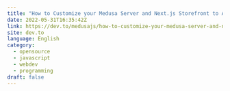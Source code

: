 ```yaml
---
title: "How to Customize your Medusa Server and Next.js Storefront to Add Product Reviews"
date: 2022-05-31T16:35:42Z
link: https://dev.to/medusajs/how-to-customize-your-medusa-server-and-nextjs-storefront-to-add-product-reviews-j8c?utm_medium=RSS&utm_source=news.12bit.vn
site: dev.to
language: English
category:
  - opensource
  - javascript
  - webdev
  - programming
draft: false
---
```

